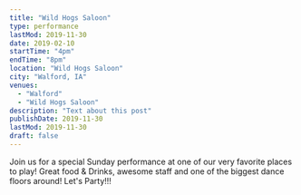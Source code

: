 ```yaml
---
title: "Wild Hogs Saloon"
type: performance
lastMod: 2019-11-30
date: 2019-02-10
startTime: "4pm"
endTime: "8pm"
location: "Wild Hogs Saloon"
city: "Walford, IA"
venues:
  - "Walford"
  - "Wild Hogs Saloon"
description: "Text about this post"
publishDate: 2019-11-30
lastMod: 2019-11-30
draft: false
---
```


Join us for a special Sunday performance at one of our very favorite places to play! Great food & Drinks, awesome staff and one of the biggest dance floors around! Let's Party!!!
